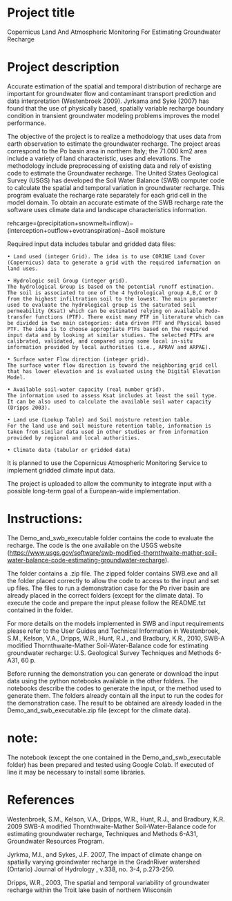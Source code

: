 # Project title 

Copernicus Land And Atmospheric Monitoring For Estimating Groundwater Recharge

# Project description

Accurate estimation of the spatial and temporal distribution of recharge are important for groundwater flow and contaminant transport prediction and data interpretation (Westenbroek 2009). Jyrkama and Syke (2007) has found that the use of physically based, spatially variable recharge boundary condition in transient groundwater modeling problems improves the model performance.

The objective of the project is to realize a methodology that uses data from earth observation to estimate the groundwater recharge. The project areas correspond to the Po basin area in northern Italy; the 71.000 km2 area include a variety of land characteristic, uses and elevations.  The methodology include preprocessing of existing data and rely of existing code to estimate the Groundwater recharge.
The United States Geological Survey (USGS) has developed the Soil Water Balance (SWB) computer code to calculate the spatial and temporal variation in groundwater recharge. This program evaluate the recharge rate separately  for each grid cell in the model domain. To obtain an accurate estimate of the SWB recharge rate the software uses climate data and landscape characteristics information.

rehcarge=(precipitation+snowmelt+inflow)−(interception+outflow+evotranspiration)−∆soil moisture 

Required input data includes tabular and  gridded data files: 

	• Land used (integer Grid). The idea is to use CORINE Land Cover (Copernicus) data to generate a grid with the required information on land uses. 
	
	• Hydrologic soil Group (integer grid).
	The hydrological Group is based on the potential runoff estimation. The soil is associated to one of the 4 hydrological group A,B,C or D from the highest infiltration soil to the lowest. The main parameter used to evaluate the hydrological group is the saturated soil permeability (Ksat) which can be estimated relying on available Pedo-transfer functions (PTF). There exist many PTF in literature which can be divided in two main categories: data driven PTF and Physical based PTF. The idea is to choose appropriate PTFs based on the required input data and by looking at similar studies. The selected PTFs are calibrated, validated, and compared using some local in-situ information provided by local authorities (i.e., APRAV and ARPAE).
	
	• Surface water Flow direction (integer grid).
	The surface water flow direction is toward the neighboring grid cell that has lower elevation and is evaluated using the Digital Elevation Model.
	
	• Available soil-water capacity (real number grid).
	The information used to assess Ksat includes at least the soil type. It can be also used to calculate the available soil water capacity (Dripps 2003). 
	
	• Land use (Lookup Table) and Soil moisture retention table.
	For the land use and soil moisture retention table, information is taken from similar data used in other studies or from information provided by regional and local authorities.
	
	• Climate data (tabular or gridded data)
It is planned to use the Copernicus Atmospheric Monitoring Service to implement gridded climate input data.

The project is uploaded to allow the community to integrate input with a possible long-term goal of a European-wide implementation.

# Instructions:
The Demo_and_swb_executable folder contains the code to evaluate the recharge. The code is the one available on the USGS website (https://www.usgs.gov/software/swb-modified-thornthwaite-mather-soil-water-balance-code-estimating-groundwater-recharge).

The folder contains a .zip file. The zipped folder contains SWB.exe and all the folder placed correctly to allow the code to access to the input and set up files. The files to run a demonstration case for the Po river basin are already placed in the correct folders (except for the climate data).
To execute the code and prepare the input please follow the README.txt contained in the folder.

For more details on the models implemented in SWB and input requirements please refer to the User Guides and Technical Information in Westenbroek, S.M., Kelson, V.A., Dripps, W.R., Hunt, R.J., and Bradbury, K.R., 2010, SWB-A modified Thornthwaite-Mather Soil-Water-Balance code for estimating groundwater recharge: U.S. Geological Survey Techniques and Methods 6-A31, 60 p.

Before running the demonstration you can generate or download the input data using the python notebooks available in the other folders. The notebooks describe the codes to generate the input, or the method used to generate them. The folders already contain all the input to run the codes for the demonstration case.
The result to be obtained are already loaded in the Demo_and_swb_executable.zip file (except for the climate data).

# note:
The notebook (except the one contained in the Demo_and_swb_executable folder) has been prepared and tested using Google Colab. If executed of line it may be necessary to install some libraries.


# References 

Westenbroek, S.M., Kelson, V.A., Dripps, W.R., Hunt, R.J., and Bradbury,  K.R. 2009 SWB-A modified Thornthwaite-Mather Soil-Water-Balance code for estimating groundwater recharge, Techniques and Methods 6-A31, Groundwater Resources Program.

Jyrkma, M.I., and Sykes, J.F. 2007, The impact of climate change on spatially varying groindwater recharge in the GradnRiver watershed (Ontario) Journal of Hydrology , v.338, no. 3-4, p.273-250. 

Dripps, W.R., 2003, The spatial and temporal variability  of groundwater recharge within the Troit lake basin of northern Wisconsin 

